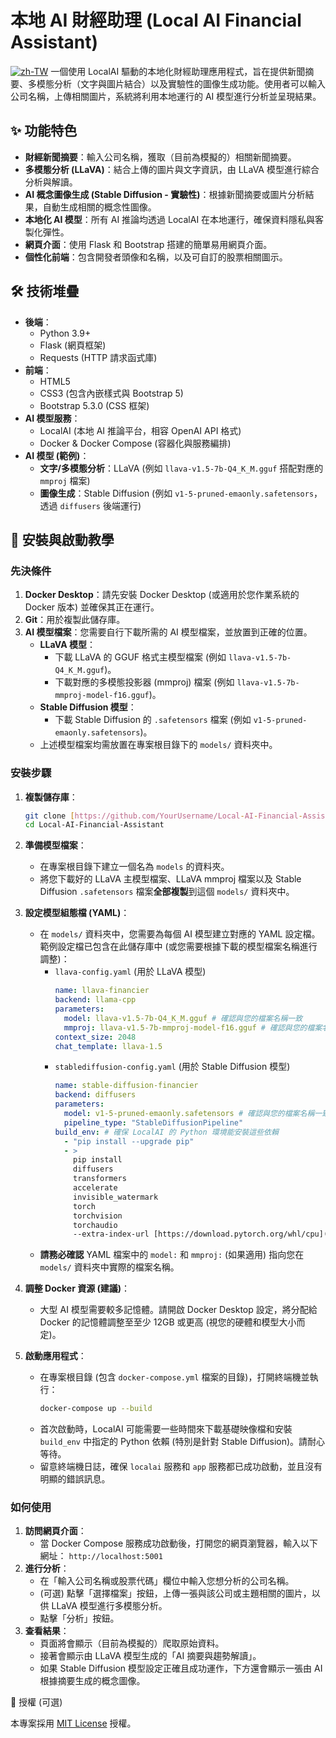 # 本地 AI 財經助理 (Local AI Financial Assistant)

[![zh-TW](https://img.shields.io/badge/lang-zh--TW-blue.svg)](README.md) 一個使用 LocalAI 驅動的本地化財經助理應用程式，旨在提供新聞摘要、多模態分析（文字與圖片結合）以及實驗性的圖像生成功能。使用者可以輸入公司名稱，上傳相關圖片，系統將利用本地運行的 AI 模型進行分析並呈現結果。

## ✨ 功能特色

* **財經新聞摘要**：輸入公司名稱，獲取（目前為模擬的）相關新聞摘要。
* **多模態分析 (LLaVA)**：結合上傳的圖片與文字資訊，由 LLaVA 模型進行綜合分析與解讀。
* **AI 概念圖像生成 (Stable Diffusion - 實驗性)**：根據新聞摘要或圖片分析結果，自動生成相關的概念性圖像。
* **本地化 AI 模型**：所有 AI 推論均透過 LocalAI 在本地運行，確保資料隱私與客製化彈性。
* **網頁介面**：使用 Flask 和 Bootstrap 搭建的簡單易用網頁介面。
* **個性化前端**：包含開發者頭像和名稱，以及可自訂的股票相關圖示。

## 🛠️ 技術堆疊

* **後端**：
    * Python 3.9+
    * Flask (網頁框架)
    * Requests (HTTP 請求函式庫)
* **前端**：
    * HTML5
    * CSS3 (包含內嵌樣式與 Bootstrap 5)
    * Bootstrap 5.3.0 (CSS 框架)
* **AI 模型服務**：
    * LocalAI (本地 AI 推論平台，相容 OpenAI API 格式)
    * Docker & Docker Compose (容器化與服務編排)
* **AI 模型 (範例)**：
    * **文字/多模態分析**：LLaVA (例如 `llava-v1.5-7b-Q4_K_M.gguf` 搭配對應的 `mmproj` 檔案)
    * **圖像生成**：Stable Diffusion (例如 `v1-5-pruned-emaonly.safetensors`，透過 `diffusers` 後端運行)

## 🚀 安裝與啟動教學

### 先決條件

1.  **Docker Desktop**：請先安裝 Docker Desktop (或適用於您作業系統的 Docker 版本) 並確保其正在運行。
2.  **Git**：用於複製此儲存庫。
3.  **AI 模型檔案**：您需要自行下載所需的 AI 模型檔案，並放置到正確的位置。
    * **LLaVA 模型**：
        * 下載 LLaVA 的 GGUF 格式主模型檔案 (例如 `llava-v1.5-7b-Q4_K_M.gguf`)。
        * 下載對應的多模態投影器 (mmproj) 檔案 (例如 `llava-v1.5-7b-mmproj-model-f16.gguf`)。
    * **Stable Diffusion 模型**：
        * 下載 Stable Diffusion 的 `.safetensors` 檔案 (例如 `v1-5-pruned-emaonly.safetensors`)。
    * 上述模型檔案均需放置在專案根目錄下的 `models/` 資料夾中。

### 安裝步驟

1.  **複製儲存庫**：
    ```bash
    git clone [https://github.com/YourUsername/Local-AI-Financial-Assistant.git](https://github.com/YourUsername/Local-AI-Financial-Assistant.git) # 請替換成您的儲存庫 URL
    cd Local-AI-Financial-Assistant
    ```

2.  **準備模型檔案**：
    * 在專案根目錄下建立一個名為 `models` 的資料夾。
    * 將您下載好的 LLaVA 主模型檔案、LLaVA mmproj 檔案以及 Stable Diffusion `.safetensors` 檔案**全部複製**到這個 `models/` 資料夾中。

3.  **設定模型組態檔 (YAML)**：
    * 在 `models/` 資料夾中，您需要為每個 AI 模型建立對應的 YAML 設定檔。範例設定檔已包含在此儲存庫中 (或您需要根據下載的模型檔案名稱進行調整)：
        * `llava-config.yaml` (用於 LLaVA 模型)
            ```yaml
            name: llava-financier
            backend: llama-cpp
            parameters:
              model: llava-v1.5-7b-Q4_K_M.gguf # 確認與您的檔案名稱一致
              mmproj: llava-v1.5-7b-mmproj-model-f16.gguf # 確認與您的檔案名稱一致
            context_size: 2048
            chat_template: llava-1.5
            ```
        * `stablediffusion-config.yaml` (用於 Stable Diffusion 模型)
            ```yaml
            name: stable-diffusion-financier
            backend: diffusers
            parameters:
              model: v1-5-pruned-emaonly.safetensors # 確認與您的檔案名稱一致
              pipeline_type: "StableDiffusionPipeline"
            build_env: # 確保 LocalAI 的 Python 環境能安裝這些依賴
              - "pip install --upgrade pip"
              - >
                pip install
                diffusers
                transformers
                accelerate
                invisible_watermark
                torch
                torchvision
                torchaudio
                --extra-index-url [https://download.pytorch.org/whl/cpu](https://download.pytorch.org/whl/cpu)
            ```
    * **請務必確認** YAML 檔案中的 `model:` 和 `mmproj:` (如果適用) 指向您在 `models/` 資料夾中實際的檔案名稱。

4.  **調整 Docker 資源 (建議)**：
    * 大型 AI 模型需要較多記憶體。請開啟 Docker Desktop 設定，將分配給 Docker 的記憶體調整至至少 12GB 或更高 (視您的硬體和模型大小而定)。

5.  **啟動應用程式**：
    * 在專案根目錄 (包含 `docker-compose.yml` 檔案的目錄)，打開終端機並執行：
        ```bash
        docker-compose up --build
        ```
    * 首次啟動時，LocalAI 可能需要一些時間來下載基礎映像檔和安裝 `build_env` 中指定的 Python 依賴 (特別是針對 Stable Diffusion)。請耐心等待。
    * 留意終端機日誌，確保 `localai` 服務和 `app` 服務都已成功啟動，並且沒有明顯的錯誤訊息。

### 如何使用

1.  **訪問網頁介面**：
    * 當 Docker Compose 服務成功啟動後，打開您的網頁瀏覽器，輸入以下網址：
        `http://localhost:5001`
2.  **進行分析**：
    * 在「輸入公司名稱或股票代碼」欄位中輸入您想分析的公司名稱。
    * (可選) 點擊「選擇檔案」按鈕，上傳一張與該公司或主題相關的圖片，以供 LLaVA 模型進行多模態分析。
    * 點擊「分析」按鈕。
3.  **查看結果**：
    * 頁面將會顯示（目前為模擬的）爬取原始資料。
    * 接著會顯示由 LLaVA 模型生成的「AI 摘要與趨勢解讀」。
    * 如果 Stable Diffusion 模型設定正確且成功運作，下方還會顯示一張由 AI 根據摘要生成的概念圖像。



 📄 授權 (可選)

本專案採用 [MIT License](LICENSE) 授權。


